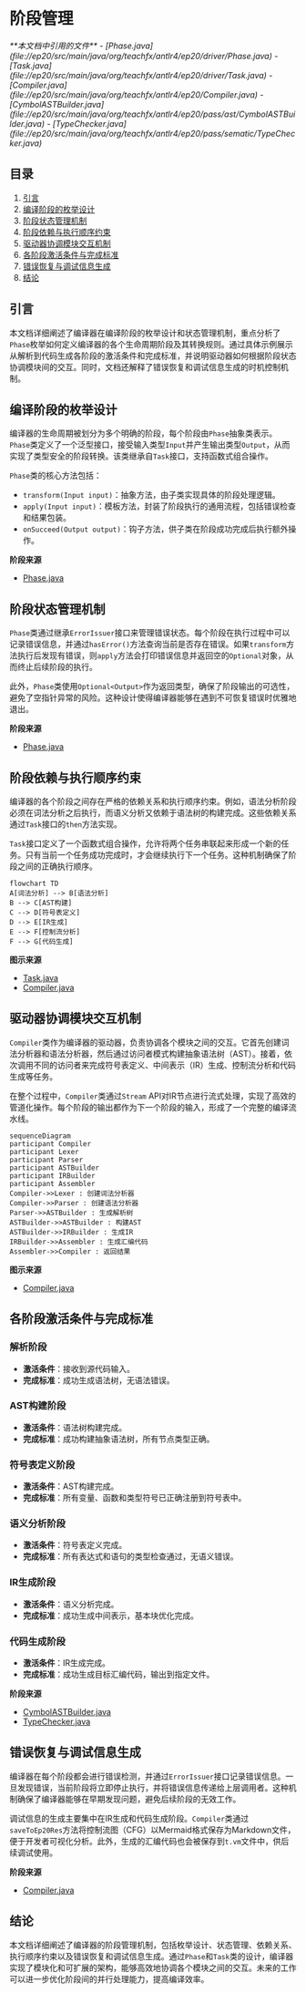 # 阶段管理

<cite>
**本文档中引用的文件**  
- [Phase.java](file://ep20/src/main/java/org/teachfx/antlr4/ep20/driver/Phase.java)
- [Task.java](file://ep20/src/main/java/org/teachfx/antlr4/ep20/driver/Task.java)
- [Compiler.java](file://ep20/src/main/java/org/teachfx/antlr4/ep20/Compiler.java)
- [CymbolASTBuilder.java](file://ep20/src/main/java/org/teachfx/antlr4/ep20/pass/ast/CymbolASTBuilder.java)
- [TypeChecker.java](file://ep20/src/main/java/org/teachfx/antlr4/ep20/pass/sematic/TypeChecker.java)
</cite>

## 目录
1. [引言](#引言)
2. [编译阶段的枚举设计](#编译阶段的枚举设计)
3. [阶段状态管理机制](#阶段状态管理机制)
4. [阶段依赖与执行顺序约束](#阶段依赖与执行顺序约束)
5. [驱动器协调模块交互机制](#驱动器协调模块交互机制)
6. [各阶段激活条件与完成标准](#各阶段激活条件与完成标准)
7. [错误恢复与调试信息生成](#错误恢复与调试信息生成)
8. [结论](#结论)

## 引言
本文档详细阐述了编译器在编译阶段的枚举设计和状态管理机制，重点分析了`Phase`枚举如何定义编译器的各个生命周期阶段及其转换规则。通过具体示例展示从解析到代码生成各阶段的激活条件和完成标准，并说明驱动器如何根据阶段状态协调模块间的交互。同时，文档还解释了错误恢复和调试信息生成的时机控制机制。

## 编译阶段的枚举设计
编译器的生命周期被划分为多个明确的阶段，每个阶段由`Phase`抽象类表示。`Phase`类定义了一个泛型接口，接受输入类型`Input`并产生输出类型`Output`，从而实现了类型安全的阶段转换。该类继承自`Task`接口，支持函数式组合操作。

`Phase`类的核心方法包括：
- `transform(Input input)`：抽象方法，由子类实现具体的阶段处理逻辑。
- `apply(Input input)`：模板方法，封装了阶段执行的通用流程，包括错误检查和结果包装。
- `onSucceed(Output output)`：钩子方法，供子类在阶段成功完成后执行额外操作。

**阶段来源**
- [Phase.java](file://ep20/src/main/java/org/teachfx/antlr4/ep20/driver/Phase.java#L1-L28)

## 阶段状态管理机制
`Phase`类通过继承`ErrorIssuer`接口来管理错误状态。每个阶段在执行过程中可以记录错误信息，并通过`hasError()`方法查询当前是否存在错误。如果`transform`方法执行后发现有错误，则`apply`方法会打印错误信息并返回空的`Optional`对象，从而终止后续阶段的执行。

此外，`Phase`类使用`Optional<Output>`作为返回类型，确保了阶段输出的可选性，避免了空指针异常的风险。这种设计使得编译器能够在遇到不可恢复错误时优雅地退出。

**阶段来源**
- [Phase.java](file://ep20/src/main/java/org/teachfx/antlr4/ep20/driver/Phase.java#L1-L28)

## 阶段依赖与执行顺序约束
编译器的各个阶段之间存在严格的依赖关系和执行顺序约束。例如，语法分析阶段必须在词法分析之后执行，而语义分析又依赖于语法树的构建完成。这些依赖关系通过`Task`接口的`then`方法实现。

`Task`接口定义了一个函数式组合操作，允许将两个任务串联起来形成一个新的任务。只有当前一个任务成功完成时，才会继续执行下一个任务。这种机制确保了阶段之间的正确执行顺序。

```mermaid
flowchart TD
A[词法分析] --> B[语法分析]
B --> C[AST构建]
C --> D[符号表定义]
D --> E[IR生成]
E --> F[控制流分析]
F --> G[代码生成]
```

**图示来源**
- [Task.java](file://ep20/src/main/java/org/teachfx/antlr4/ep20/driver/Task.java#L1-L22)
- [Compiler.java](file://ep20/src/main/java/org/teachfx/antlr4/ep20/Compiler.java#L1-L161)

## 驱动器协调模块交互机制
`Compiler`类作为编译器的驱动器，负责协调各个模块之间的交互。它首先创建词法分析器和语法分析器，然后通过访问者模式构建抽象语法树（AST）。接着，依次调用不同的访问者来完成符号表定义、中间表示（IR）生成、控制流分析和代码生成等任务。

在整个过程中，`Compiler`类通过`Stream` API对IR节点进行流式处理，实现了高效的管道化操作。每个阶段的输出都作为下一个阶段的输入，形成了一个完整的编译流水线。

```mermaid
sequenceDiagram
participant Compiler
participant Lexer
participant Parser
participant ASTBuilder
participant IRBuilder
participant Assembler
Compiler->>Lexer : 创建词法分析器
Compiler->>Parser : 创建语法分析器
Parser->>ASTBuilder : 生成解析树
ASTBuilder->>ASTBuilder : 构建AST
ASTBuilder->>IRBuilder : 生成IR
IRBuilder->>Assembler : 生成汇编代码
Assembler->>Compiler : 返回结果
```

**图示来源**
- [Compiler.java](file://ep20/src/main/java/org/teachfx/antlr4/ep20/Compiler.java#L1-L161)

## 各阶段激活条件与完成标准
### 解析阶段
- **激活条件**：接收到源代码输入。
- **完成标准**：成功生成语法树，无语法错误。

### AST构建阶段
- **激活条件**：语法树构建完成。
- **完成标准**：成功构建抽象语法树，所有节点类型正确。

### 符号表定义阶段
- **激活条件**：AST构建完成。
- **完成标准**：所有变量、函数和类型符号已正确注册到符号表中。

### 语义分析阶段
- **激活条件**：符号表定义完成。
- **完成标准**：所有表达式和语句的类型检查通过，无语义错误。

### IR生成阶段
- **激活条件**：语义分析完成。
- **完成标准**：成功生成中间表示，基本块优化完成。

### 代码生成阶段
- **激活条件**：IR生成完成。
- **完成标准**：成功生成目标汇编代码，输出到指定文件。

**阶段来源**
- [CymbolASTBuilder.java](file://ep20/src/main/java/org/teachfx/antlr4/ep20/pass/ast/CymbolASTBuilder.java#L1-L318)
- [TypeChecker.java](file://ep20/src/main/java/org/teachfx/antlr4/ep20/pass/sematic/TypeChecker.java#L1-L105)

## 错误恢复与调试信息生成
编译器在每个阶段都会进行错误检测，并通过`ErrorIssuer`接口记录错误信息。一旦发现错误，当前阶段将立即停止执行，并将错误信息传递给上层调用者。这种机制确保了编译器能够在早期发现问题，避免后续阶段的无效工作。

调试信息的生成主要集中在IR生成和代码生成阶段。`Compiler`类通过`saveToEp20Res`方法将控制流图（CFG）以Mermaid格式保存为Markdown文件，便于开发者可视化分析。此外，生成的汇编代码也会被保存到`t.vm`文件中，供后续调试使用。

**阶段来源**
- [Compiler.java](file://ep20/src/main/java/org/teachfx/antlr4/ep20/Compiler.java#L1-L161)

## 结论
本文档详细阐述了编译器的阶段管理机制，包括枚举设计、状态管理、依赖关系、执行顺序约束以及错误恢复和调试信息生成。通过`Phase`和`Task`类的设计，编译器实现了模块化和可扩展的架构，能够高效地协调各个模块之间的交互。未来的工作可以进一步优化阶段间的并行处理能力，提高编译效率。